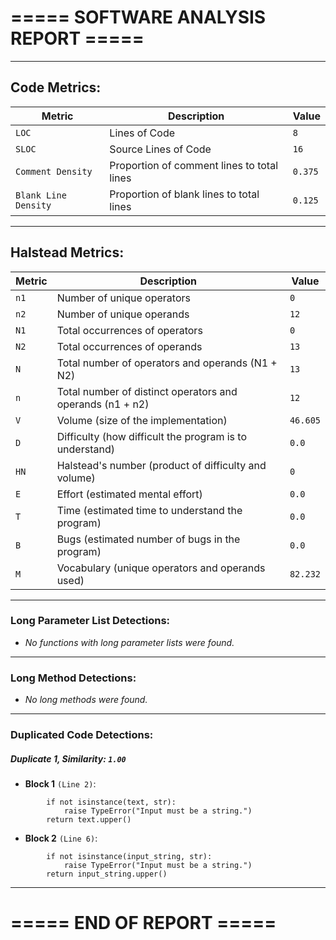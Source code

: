 # ===== SOFTWARE ANALYSIS REPORT =====

---
## Code Metrics:

| Metric | Description | Value |
|--------|-------------|-------|
| `LOC` | Lines of Code | `8` |
| `SLOC` | Source Lines of Code | `16` |
| `Comment Density` | Proportion of comment lines to total lines | `0.375` |
| `Blank Line Density` | Proportion of blank lines to total lines | `0.125` |

---
## Halstead Metrics:

| Metric | Description | Value |
|--------|-------------|-------|
| `n1` | Number of unique operators | `0` |
| `n2` | Number of unique operands | `12` |
| `N1` | Total occurrences of operators | `0` |
| `N2` | Total occurrences of operands | `13` |
| `N` | Total number of operators and operands (N1 + N2) | `13` |
| `n` | Total number of distinct operators and operands (n1 + n2) | `12` |
| `V` | Volume (size of the implementation) | `46.605` |
| `D` | Difficulty (how difficult the program is to understand) | `0.0` |
| `HN` | Halstead's number (product of difficulty and volume) | `0` |
| `E` | Effort (estimated mental effort) | `0.0` |
| `T` | Time (estimated time to understand the program) | `0.0` |
| `B` | Bugs (estimated number of bugs in the program) | `0.0` |
| `M` | Vocabulary (unique operators and operands used) | `82.232` |


---
### Long Parameter List Detections:

  - *No functions with long parameter lists were found.*

---
### Long Method Detections:

  - *No long methods were found.*

---
### Duplicated Code Detections:

##### Duplicate 1, **Similarity**: `1.00`
 - **Block 1** `(Line 2)`:
```
        if not isinstance(text, str):
            raise TypeError("Input must be a string.")
        return text.upper()
```
 - **Block 2** `(Line 6)`:
```
        if not isinstance(input_string, str):
            raise TypeError("Input must be a string.")
        return input_string.upper()
```

---
# ===== END OF REPORT =====
